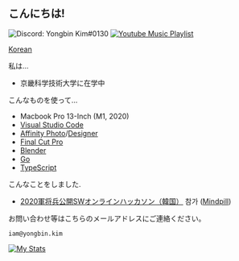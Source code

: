 ## こんにちは!

![Discord: Yongbin Kim#0130](https://img.shields.io/badge/Discord-Yongbin%20Kim%230130-blue?logo=discord&color=7289da&labelColor=697ec4&logoColor=ffffff)
[![Youtube Music Playlist](https://img.shields.io/badge/Music-Playlist-white?style=flat&logo=youtube-music&labelColor=FF0000)](https://music.youtube.com/playlist?list=PLl5Zvup5IjCu5fq5OHS5TAzbjAYkNh66t&feature=share)

[Korean](https://github.com/ybkimm/)

私は…

* 京畿科学技術大学に在学中

こんなものを使って…

* Macbook Pro 13-Inch (M1, 2020)
* [Visual Studio Code](https://code.visualstudio.com/)
* [Affinity Photo](https://affinity.serif.com/en-gb/photo/)/[Designer](https://affinity.serif.com/en-gb/designer/)
* [Final Cut Pro](https://www.apple.com/final-cut-pro/)
* [Blender](blender.org)
* [Go](https://golang.org)
* [TypeScript](https://www.typescriptlang.org/)

こんなことをしました.

* [2020軍将兵公開SWオンラインハッカソン（韓国）](https://osam.kr/main/page.jsp?pid=offline.offline19) 참가 ([Mindpill](https://github.com/osamhack2020/WEB_mindpill_mindpill))

お問い合わせ等はこちらのメールアドレスにご連絡ください。

```
iam@yongbin.kim
```

[![My Stats](https://github-readme-stats.vercel.app/api?username=ybkimm&count_private=true&theme=tokyonight)](https://github.com/anuraghazra/github-readme-stats)
